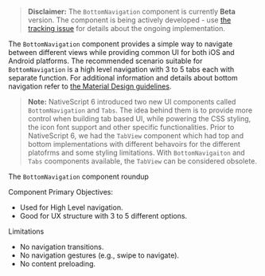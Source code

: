 > **Disclaimer:** The `BottomNavigation` component is currently **Beta** version. The component is being actively developed - use [the tracking issue](https://github.com/NativeScript/NativeScript/issues/6967) for details about the ongoing implementation.

The `BottomNavigation` component provides a simple way to navigate between different views while providing common UI for both iOS and Android platforms.  The recommended scenario suitable for `BottomNavigation` is a high level navigation with 3 to 5 tabs each with separate function. For additional information and details about bottom navigation refer to [the Material Design guidelines](https://material.io/design/components/bottom-navigation.html#usage).

> **Note:** NativeScript 6 introduced two new UI components called `BottomNavigation` and `Tabs`. The idea behind them is to provide more control when building tab based UI, while powering the CSS styling, the icon font support and other specific functionalities. Prior to NativeScript 6, we had the `TabView` component which had top and bottom implementations with different behavoirs for the different platofrms and some styling limitations. With `BottomNavigaiton` and `Tabs` coomponents available, the `TabView` can be considered obsolete.

The `BottomNavigation` component roundup

Component Primary Objectives:
- Used for High Level navigation.
- Good for UX structure with 3 to 5 different options.

Limitations 
- No navigation transitions.
- No navigation gestures (e.g., swipe to navigate).
- No content preloading.
